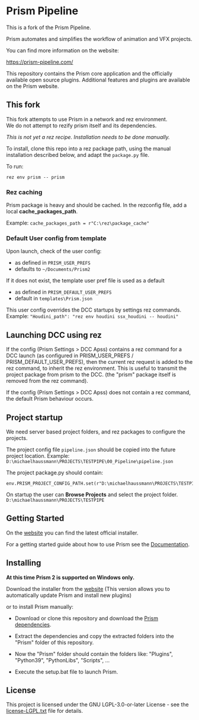 # Prism Pipeline

This is a fork of the Prism Pipeline.

Prism automates and simplifies the workflow of animation and VFX projects.

You can find more information on the website:

https://prism-pipeline.com/

This repository contains the Prism core application and the officially available open source plugins.
Additional features and plugins are available on the Prism website.

## This fork

This fork attempts to use Prism in a network and rez environment.  
We do not attempt to rezify prism itself and its dependencies.

*This is not yet a rez recipe. Installation needs to be done manually.*

To install, clone this repo into a rez package path, using the manual installation described below, and adapt the `package.py` file.

To run:

````commandline
rez env prism -- prism
````

### Rez caching

Prism package is heavy and should be cached.
In the rezconfig file, add a local **cache_packages_path**.

Example: 
`cache_packages_path = r"C:\rez\package_cache"` 

### Default User config from template

Upon launch, check of the user config:
- as defined in `PRISM_USER_PREFS`
- defaults to `~/Documents/Prism2`

If it does not exist, the template user pref file is used as a default
- as defined in `PRISM_DEFAULT_USER_PREFS`
- default in `templates\Prism.json`

This user config overrides the DCC startups by settings rez commands.
Example:
`"Houdini_path": "rez env houdini ssx_houdini -- houdini"`

## Launching DCC using rez

If the config (Prism Settings > DCC Apss) contains a rez command for a DCC launch (as configured in PRISM_USER_PREFS / PRISM_DEFAULT_USER_PREFS),
then the current rez request is added to the rez command, to inherit the rez environment.
This is useful to transmit the project package from prism to the DCC.
(the "prism" package itself is removed from the rez command).

If the config (Prism Settings > DCC Apss) does not contain a rez command, the default Prism behaviour occurs.

## Project startup

We need server based project folders, and rez packages to configure the projects.

The project config file `pipeline.json` should be copied into the future project location.
Example: `D:\michaelhaussmann\PROJECTS\TESTPIPE\00_Pipeline\pipeline.json`

The project package.py should contain:
```
env.PRISM_PROJECT_CONFIG_PATH.set(r"D:\michaelhaussmann\PROJECTS\TESTPIPE\00_Pipeline\pipeline.json")
```

On startup the user can **Browse Projects** and select the project folder.
`D:\michaelhaussmann\PROJECTS\TESTPIPE`




## Getting Started

On the [website](https://prism-pipeline.com/downloads/) you can find the latest official installer.

For a getting started guide about how to use Prism see the [Documentation](https://prism-pipeline.com/docs/latest/).


## Installing

**At this time Prism 2 is supported on Windows only.**

Download the installer from the [website](https://prism-pipeline.com/downloads/)
(This version allows you to automatically update Prism and install new plugins)

or to install Prism manually:

* Download or clone this repository and download the [Prism dependencies](https://www.dropbox.com/scl/fi/zh9t0im2qsd6mtlmpd9vs/Prism_dependencies_v2.0.0.zip?rlkey=o0lhrixa5klm3bell35wuhvsy&dl=1).

* Extract the dependencies and copy the extracted folders into the "Prism" folder of this repository.

* Now the "Prism" folder should contain the folders like:
"Plugins", "Python39", "PythonLibs", "Scripts", ...

* Execute the setup.bat file to launch Prism.

## License

This project is licensed under the GNU LGPL-3.0-or-later License - see the [license-LGPL.txt](license-LGPL.txt) file for details.